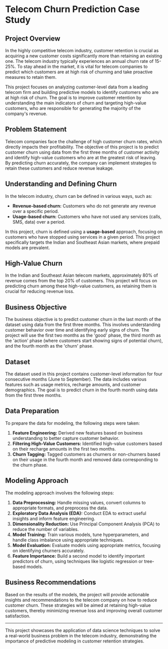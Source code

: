 
# Telecom Churn Prediction Case Study

## Project Overview

In the highly competitive telecom industry, customer retention is crucial as acquiring a new customer costs significantly more than retaining an existing one. The telecom industry typically experiences an annual churn rate of 15-25%. To stay ahead in the market, it is vital for telecom companies to predict which customers are at high risk of churning and take proactive measures to retain them. 

This project focuses on analyzing customer-level data from a leading telecom firm and building predictive models to identify customers who are at high risk of churn. The goal is to improve customer retention by understanding the main indicators of churn and targeting high-value customers, who are responsible for generating the majority of the company's revenue.

## Problem Statement

Telecom companies face the challenge of high customer churn rates, which directly impacts their profitability. The objective of this project is to predict customer churn using data from the first three months of customer activity and identify high-value customers who are at the greatest risk of leaving. By predicting churn accurately, the company can implement strategies to retain these customers and reduce revenue leakage.

## Understanding and Defining Churn

In the telecom industry, churn can be defined in various ways, such as:

- **Revenue-based churn:** Customers who do not generate any revenue over a specific period.
- **Usage-based churn:** Customers who have not used any services (calls, SMS, data) over a period.

In this project, churn is defined using a **usage-based** approach, focusing on customers who have stopped using services in a given period. This project specifically targets the Indian and Southeast Asian markets, where prepaid models are prevalent.

## High-Value Churn

In the Indian and Southeast Asian telecom markets, approximately 80% of revenue comes from the top 20% of customers. This project will focus on predicting churn among these high-value customers, as retaining them is crucial for reducing revenue loss.

## Business Objective

The business objective is to predict customer churn in the last month of the dataset using data from the first three months. This involves understanding customer behavior over time and identifying early signs of churn. The project will use the first two months as the 'good' phase, the third month as the 'action' phase (where customers start showing signs of potential churn), and the fourth month as the 'churn' phase.

## Dataset

The dataset used in this project contains customer-level information for four consecutive months (June to September). The data includes various features such as usage metrics, recharge amounts, and customer demographics. The goal is to predict churn in the fourth month using data from the first three months.

## Data Preparation

To prepare the data for modeling, the following steps were taken:

1. **Feature Engineering:** Derived new features based on business understanding to better capture customer behavior.
2. **Filtering High-Value Customers:** Identified high-value customers based on their recharge amounts in the first two months.
3. **Churn Tagging:** Tagged customers as churners or non-churners based on their usage in the fourth month and removed data corresponding to the churn phase.

## Modeling Approach

The modeling approach involves the following steps:

1. **Data Preprocessing:** Handle missing values, convert columns to appropriate formats, and preprocess the data.
2. **Exploratory Data Analysis (EDA):** Conduct EDA to extract useful insights and inform feature engineering.
3. **Dimensionality Reduction:** Use Principal Component Analysis (PCA) to reduce the number of variables.
4. **Model Training:** Train various models, tune hyperparameters, and handle class imbalance using appropriate techniques.
5. **Model Evaluation:** Evaluate models using appropriate metrics, focusing on identifying churners accurately.
6. **Feature Importance:** Build a second model to identify important predictors of churn, using techniques like logistic regression or tree-based models.

## Business Recommendations

Based on the results of the models, the project will provide actionable insights and recommendations to the telecom company on how to reduce customer churn. These strategies will be aimed at retaining high-value customers, thereby minimizing revenue loss and improving overall customer satisfaction.

---

This project showcases the application of data science techniques to solve a real-world business problem in the telecom industry, demonstrating the importance of predictive modeling in customer retention strategies.
